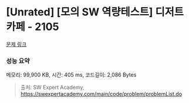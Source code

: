 # [Unrated] [모의 SW 역량테스트] 디저트 카페 - 2105 

[문제 링크](https://swexpertacademy.com/main/code/problem/problemDetail.do?contestProbId=AV5VwAr6APYDFAWu) 

### 성능 요약

메모리: 99,900 KB, 시간: 405 ms, 코드길이: 2,086 Bytes



> 출처: SW Expert Academy, https://swexpertacademy.com/main/code/problem/problemList.do